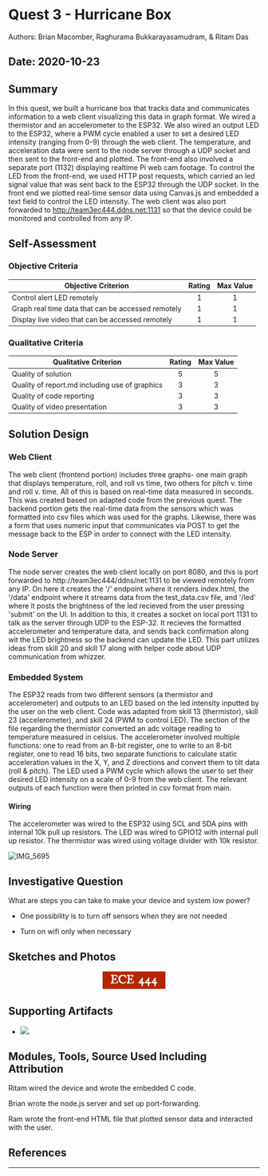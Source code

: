 # Quest 3 - Hurricane Box

Authors: Brian Macomber, Raghurama Bukkarayasamudram, & Ritam Das

## Date: 2020-10-23

## Summary

In this quest, we built a hurricane box that tracks data and communicates information to a web client visualizing this data in graph format. We wired a thermistor and an accelerometer to the ESP32. We also wired an output LED to the ESP32, where a PWM cycle enabled a user to set a desired LED intensity (ranging from 0-9) through the web client. The temperature, and acceleration data were sent to the node server through a UDP socket and then sent to the front-end and plotted. The front-end also involved a separate port (1132) displaying realtime Pi web cam footage. To control the LED from the front-end, we used HTTP post requests, which carried an led signal value that was sent back to the ESP32 through the UDP socket. In the front end we plotted real-time sensor data using Canvas.js and embedded a text field to control the LED intensity. The web client was also port forwarded to http://team3ec444.ddns.net:1131 so that the device could be monitored and controlled from any IP.

## Self-Assessment

### Objective Criteria

| Objective Criterion                                | Rating | Max Value |
| -------------------------------------------------- | :----: | :-------: |
| Control alert LED remotely                         |   1    |     1     |
| Graph real time data that can be accessed remotely |   1    |     1     |
| Display live video that can be accessed remotely   |   1    |     1     |

### Qualitative Criteria

| Qualitative Criterion                          | Rating | Max Value |
| ---------------------------------------------- | :----: | :-------: |
| Quality of solution                            |   5    |     5     |
| Quality of report.md including use of graphics |   3    |     3     |
| Quality of code reporting                      |   3    |     3     |
| Quality of video presentation                  |   3    |     3     |

## Solution Design

### Web Client

The web client (frontend portion) includes three graphs- one main graph that displays temperature, roll, and roll vs time, two others for pitch v. time and roll v. time. All of this is based on real-time data measured in seconds. This was created based on adapted code from the previous quest. The backend portion gets the real-time data from the sensors which was formatted into csv files which was used for the graphs. Likewise, there was a form that uses numeric input that communicates via POST to get the message back to the ESP in order to connect with the LED intensity.

### Node Server

The node server creates the web client locally on port 8080, and this is port forwarded to http://team3ec444/ddns/net:1131 to be viewed remotely from any IP. On here it creates the '/' endpoint where it renders index.html, the '/data' endpoint where it streams data from the test_data.csv file, and '/led' where it posts the brightness of the led recieved from the user pressing 'submit' on the UI. In addition to this, it creates a socket on local port 1131 to talk as the server through UDP to the ESP-32. It recieves the formatted accelerometer and temperature data, and sends back confirmation along wit the LED brightness so the backend can update the LED. This part utilizes ideas from skill 20 and skill 17 along with helper code about UDP communication from whizzer.

### Embedded System

The ESP32 reads from two different sensors (a thermistor and accelerometer) and outputs to an LED based on the led intensity inputted by the user on the web client. Code was adapted from skill 13 (thermistor), skill 23 (accelerometer), and skill 24 (PWM to control LED). The section of the file regarding the thermistor converted an adc voltage reading to temperature measured in celsius. The accelerometer involved multiple functions: one to read from an 8-bit register, one to write to an 8-bit register, one to read 16 bits, two separate functions to calculate static acceleration values in the X, Y, and Z directions and convert them to tilt data (roll & pitch). The LED used a PWM cycle which allows the user to set their desired LED intensity on a scale of 0-9 from the web client. The relevant outputs of each function were then printed in csv format from main.

#### Wiring

The accelerometer was wired to the ESP32 using SCL and SDA pins with internal 10k pull up resistors. The LED was wired to GPIO12 with internal pull up resistor. The thermistor was wired using voltage divider with 10k resistor.

![IMG_5695](https://user-images.githubusercontent.com/37518854/97058558-26610880-155c-11eb-9bc0-0d4d7151f3d4.jpeg)

## Investigative Question

What are steps you can take to make your device and system low power?

- One possibility is to turn off sensors when they are not needed

- Turn on wifi only when necessary

## Sketches and Photos

<center><img src="./images/ece444.png" width="25%" /></center>  
<center> </center>

## Supporting Artifacts

- [![](http://img.youtube.com/vi/7r5HrHVoQv8/0.jpg)](http://www.youtube.com/watch?v=7r5HrHVoQv8 "Quest 3 Team Demo").

## Modules, Tools, Source Used Including Attribution

Ritam wired the device and wrote the embedded C code.

Brian wrote the node.js server and set up port-forwarding.

Ram wrote the front-end HTML file that plotted sensor data and interacted with the user.

## References

---
